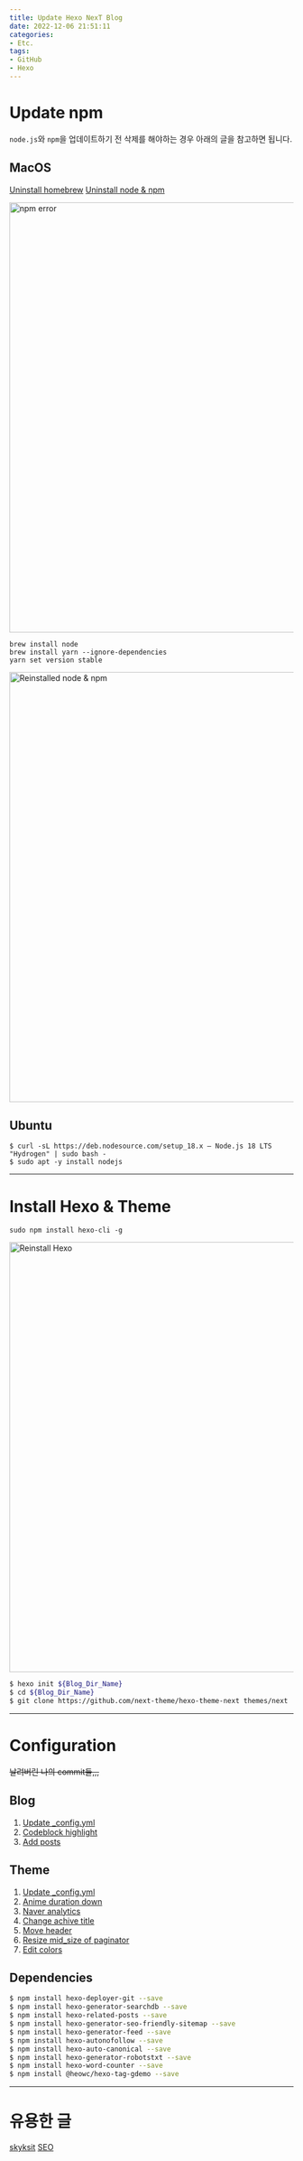 ```yaml
---
title: Update Hexo NexT Blog
date: 2022-12-06 21:51:11
categories:
- Etc.
tags:
- GitHub
- Hexo
---
```

# Update npm

`node.js`와 `npm`을 업데이트하기 전 삭제를 해야하는 경우 아래의 글을 참고하면 됩니다.

## MacOS

[Uninstall homebrew](https://ddoongmause.blogspot.com/2021/02/brew.html)
[Uninstall node & npm](https://clolee.tistory.com/85)

<img width="762" alt="npm error" src="/images/hexo-next-blog/205918079-9c278225-b2a5-4fdd-831b-f006bdadf55c.png">

~~~applescript
brew install node
brew install yarn --ignore-dependencies
yarn set version stable
~~~

<img width="762" alt="Reinstalled node & npm" src="/images/hexo-next-blog/205923445-75f8b856-29f3-4847-bfc6-b84def76d57b.png">

## Ubuntu

```shell
$ curl -sL https://deb.nodesource.com/setup_18.x — Node.js 18 LTS "Hydrogen" | sudo bash -
$ sudo apt -y install nodejs
```

<!-- More -->

***

# Install Hexo & Theme

~~~applescript
sudo npm install hexo-cli -g
~~~

<img width="762" alt="Reinstall Hexo" src="/images/hexo-next-blog/205924373-26b84fb1-cf9b-438a-a2a6-84e1ce6df01a.png">

~~~bash
$ hexo init ${Blog_Dir_Name}
$ cd ${Blog_Dir_Name}
$ git clone https://github.com/next-theme/hexo-theme-next themes/next
~~~

***

# Configuration

~~날려버린 나의 commit들,,,~~

## Blog

1. [Update _config.yml](https://github.com/Zerohertz/Blog_Backup/commit/210c131974c50a7711cfb675350350b0fab540a5)
2. [Codeblock highlight](https://github.com/Zerohertz/Blog_Backup/commit/c117f92d440eec381c349111f2897c032cf494e8)
3. [Add posts](https://github.com/Zerohertz/Blog_Backup/commit/6dae7ebffe862fa18eaadca1f10182b58820f4d2)

## Theme

1. [Update _config.yml](https://github.com/Zerohertz/hexo-theme-next/commit/7d1444dd5d3a129483635a625be5502085bc298b)
2. [Anime duration down](https://github.com/Zerohertz/hexo-theme-next/commit/d4aa83a48c0ba2760401a07667cfcebc1784e1d6)
3. [Naver analytics](https://github.com/Zerohertz/hexo-theme-next/commit/6f5026c47fe4d66c88411f182804e7bb44c95546)
4. [Change achive title](https://github.com/Zerohertz/hexo-theme-next/commit/7043e819f46918b1120cbfc338e4e1acbf11f256)
5. [Move header](https://github.com/Zerohertz/hexo-theme-next/commit/0d1e1a69bcee9403a3e37d3dde9e7d380a4547dc)
6. [Resize mid_size of paginator](https://github.com/Zerohertz/hexo-theme-next/commit/3778268ebc4b95787e56c6fede3925aa897f9be3)
7. [Edit colors](https://github.com/Zerohertz/hexo-theme-next/commit/18f097f0e74f0baf8f0a23083414e8bfaf623f56)

## Dependencies

~~~bash
$ npm install hexo-deployer-git --save
$ npm install hexo-generator-searchdb --save
$ npm install hexo-related-posts --save
$ npm install hexo-generator-seo-friendly-sitemap --save
$ npm install hexo-generator-feed --save
$ npm install hexo-autonofollow --save
$ npm install hexo-auto-canonical --save
$ npm install hexo-generator-robotstxt --save
$ npm install hexo-word-counter --save
$ npm install @heowc/hexo-tag-gdemo --save
~~~

***

# 유용한 글

[skyksit](https://skyksit.com/categories/hexo/)
[SEO](https://alleyful.github.io/2019/08/10/tools/hexo/hexo-guide-03/)